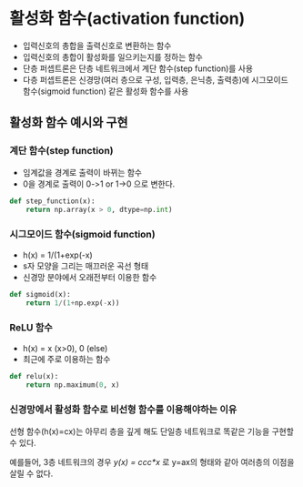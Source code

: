 # 활성화 함수(activation function)
- 입력신호의 총합을 출력신호로 변환하는 함수
- 입력신호의 총합이 활성화를 일으키는지를 정하는 함수
- 단층 퍼셉트론은 단층 네트워크에서 계단 함수(step function)를 사용
- 다층 퍼셉트론은 신경망(여러 층으로 구성, 입력층, 은닉층, 출력층)에 시그모이드 함수(sigmoid function) 같은 활성화 함수를 사용


## 활성화 함수 예시와 구현
### 계단 함수(step function)
- 임계값을 경계로 출력이 바뀌는 함수
- 0을 경계로 출력이 0->1 or 1->0 으로 변한다.
``` python
def step_function(x):
    return np.array(x > 0, dtype=np.int)
```

### 시그모이드 함수(sigmoid function)
- h(x) = 1/(1+exp(-x)
- s자 모양을 그리는 매끄러운 곡선 형태
- 신경망 분야에서 오래전부터 이용한 함수

``` python
def sigmoid(x):
    return 1/(1+np.exp(-x))
```

### ReLU 함수
- h(x) = x (x>0), 0 (else)
- 최근에 주로 이용하는 함수

```python
def relu(x):
    return np.maximum(0, x)
```

### 신경망에서 활성화 함수로 비선형 함수를 이용해야하는 이유
선형 함수(h(x)=cx)는 아무리 층을 깊게 해도 단일층 네트워크로 똑같은 기능을 구현할 수 있다. 

예를들어, 3층 네트워크의 경우 _y(x) = c*c*c*x_ 로 y=ax의 형태와 같아 여러층의 이점을 살릴 수 없다.

